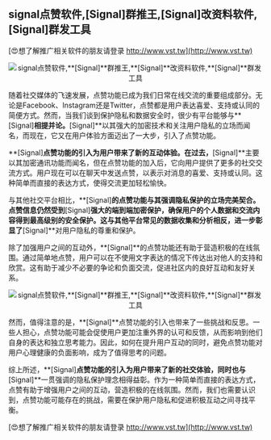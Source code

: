## **signal点赞软件,**[Signal]**群推王,**[Signal]**改资料软件,**[Signal]**群发工具**

[😍想了解推广相关软件的朋友请登录 http://www.vst.tw](http://www.vst.tw)

 <center><img src="https://vst.tw/MP4/tuiguang/png/8.png" alt="signal点赞软件,**[Signal]**群推王,**[Signal]**改资料软件,**[Signal]**群发工具"></center>

随着社交媒体的飞速发展，点赞功能已成为我们日常在线交流的重要组成部分。无论是Facebook、Instagram还是Twitter，点赞都是用户表达喜爱、支持或认同的简便方式。然而，当我们谈到保护隐私和数据安全时，很少有平台能够与**[Signal]**相提并论。**[Signal]**以其强大的加密技术和关注用户隐私的立场而闻名，而现在，它又在用户体验方面迈出了一大步，引入了点赞功能。

**[Signal]**点赞功能的引入为用户带来了新的互动体验。在过去，**[Signal]**主要以其加密通讯功能而闻名，但在点赞功能的加入后，它向用户提供了更多的社交交流方式。用户现在可以在聊天中发送点赞，以表示对消息的喜爱、支持或认同。这种简单而直接的表达方式，使得交流更加轻松愉快。

与其他社交平台相比，**[Signal]**的点赞功能与其强调隐私保护的立场完美契合。点赞信息仍然受到**[Signal]**强大的端到端加密保护，确保用户的个人数据和交流内容得到最高级别的安全保护。这与其他平台常见的数据收集和分析相反，进一步彰显了**[Signal]**对用户隐私的尊重和保护。

除了加强用户之间的互动外，**[Signal]**的点赞功能还有助于营造积极的在线氛围。通过简单地点赞，用户可以在不使用文字表达的情况下传达出对他人的支持和欣赏。这有助于减少不必要的争论和负面交流，促进社区内的良好互动和友好关系。

 <center><img src="https://vst.tw/MP4/tuiguang/png/1.png" alt="signal点赞软件,**[Signal]**群推王,**[Signal]**改资料软件,**[Signal]**群发工具"></center>

然而，值得注意的是，**[Signal]**点赞功能的引入也带来了一些挑战和反思。一些人担心，点赞功能可能会促使用户更加注重外界的认可和反馈，从而影响到他们自身的表达和独立思考能力。因此，如何在提升用户互动的同时，避免点赞功能对用户心理健康的负面影响，成为了值得思考的问题。

综上所述，**[Signal]**点赞功能的引入为用户带来了新的社交体验，同时也与**[Signal]**一贯强调的隐私保护理念相得益彰。作为一种简单而直接的表达方式，点赞有助于增强用户之间的互动，营造积极的在线氛围。然而，我们也需要认识到，点赞功能可能存在的挑战，需要在保护用户隐私和促进积极互动之间寻找平衡。

[😍想了解推广相关软件的朋友请登录 http://www.vst.tw](http://www.vst.tw)



